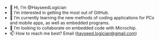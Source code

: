 - 👋 Hi, I’m @HayseedLogician
- 👀 I’m interested in getting the most out of GitHub.
- 🌱 I’m currently learning the new methods of coding applications for PCs and
 mobile apps, as well as embedded programs. 
- 💞️ I’m looking to collaborate on embedded code with Microchip. 
- 📫 How to reach me best? Email (hayseed.logician@gmail.com)

<!---
HayseedLogician/HayseedLogician is a ✨ special ✨ repository because its `README.md` (this file) appears on your GitHub profile.
You can click the Preview link to take a look at your changes.
--->
